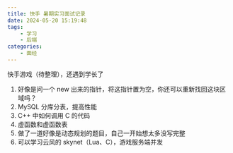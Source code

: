 ```yaml
---
title: 快手 暑期实习面试记录
date: 2024-05-20 15:19:48
tags:
    - 学习
    - 后端
categories:
    - 面经
---
```

快手游戏（待整理），还遇到学长了

1. 好像是问一个 new 出来的指针，将这指针置为空，你还可以重新找回这块区域吗？
2. MySQL 分库分表，提高性能
3. C++ 中如何调用 C 的代码
4. 虚函数和虚函数表
5. 做了一道好像是动态规划的题目，自己一开始想太多没写完整
6. 可以学习云风的 skynet（Lua、C），游戏服务端并发